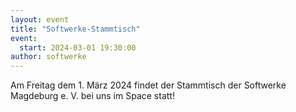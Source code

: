 ```yaml
---
layout: event
title: "Softwerke-Stammtisch"
event:
  start: 2024-03-01 19:30:00
author: softwerke
---
```


Am Freitag dem 1. März 2024 findet der Stammtisch der Softwerke Magdeburg e. V. bei uns im Space statt!
